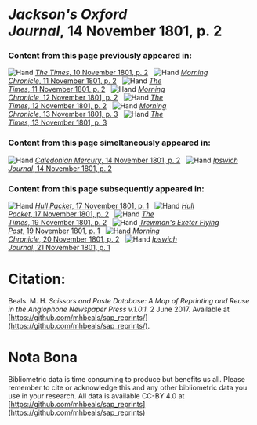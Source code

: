 # *Jackson's Oxford Journal*, 14 November 1801, p. 2  
  
### Content from this page previously appeared in:  
![Hand](http://scissorsandpaste.net/wp-content/uploads/2017/06/smallhandpointer.png) [*The Times*, 10 November 1801, p. 2](https://mhbeals.github.io/sap_html/The-Times/The-Times-10-November-1801-p-2)  
![Hand](http://scissorsandpaste.net/wp-content/uploads/2017/06/smallhandpointer.png) [*Morning Chronicle*, 11 November 1801, p. 2](https://mhbeals.github.io/sap_html/Morning-Chronicle/Morning-Chronicle-11-November-1801-p-2)  
![Hand](http://scissorsandpaste.net/wp-content/uploads/2017/06/smallhandpointer.png) [*The Times*, 11 November 1801, p. 2](https://mhbeals.github.io/sap_html/The-Times/The-Times-11-November-1801-p-2)  
![Hand](http://scissorsandpaste.net/wp-content/uploads/2017/06/smallhandpointer.png) [*Morning Chronicle*, 12 November 1801, p. 2](https://mhbeals.github.io/sap_html/Morning-Chronicle/Morning-Chronicle-12-November-1801-p-2)  
![Hand](http://scissorsandpaste.net/wp-content/uploads/2017/06/smallhandpointer.png) [*The Times*, 12 November 1801, p. 2](https://mhbeals.github.io/sap_html/The-Times/The-Times-12-November-1801-p-2)  
![Hand](http://scissorsandpaste.net/wp-content/uploads/2017/06/smallhandpointer.png) [*Morning Chronicle*, 13 November 1801, p. 3](https://mhbeals.github.io/sap_html/Morning-Chronicle/Morning-Chronicle-13-November-1801-p-3)  
![Hand](http://scissorsandpaste.net/wp-content/uploads/2017/06/smallhandpointer.png) [*The Times*, 13 November 1801, p. 3](https://mhbeals.github.io/sap_html/The-Times/The-Times-13-November-1801-p-3)  
  
### Content from this page simeltaneously appeared in:  
![Hand](http://scissorsandpaste.net/wp-content/uploads/2017/06/smallhandpointer.png) [*Caledonian Mercury*, 14 November 1801, p. 2](https://mhbeals.github.io/sap_html/Caledonian-Mercury/Caledonian-Mercury-14-November-1801-p-2)  
![Hand](http://scissorsandpaste.net/wp-content/uploads/2017/06/smallhandpointer.png) [*Ipswich Journal*, 14 November 1801, p. 2](https://mhbeals.github.io/sap_html/Ipswich-Journal/Ipswich-Journal-14-November-1801-p-2)  
  
### Content from this page subsequently appeared in:  
![Hand](http://scissorsandpaste.net/wp-content/uploads/2017/06/smallhandpointer.png) [*Hull Packet*, 17 November 1801, p. 1](https://mhbeals.github.io/sap_html/Hull-Packet/Hull-Packet-17-November-1801-p-1)  
![Hand](http://scissorsandpaste.net/wp-content/uploads/2017/06/smallhandpointer.png) [*Hull Packet*, 17 November 1801, p. 2](https://mhbeals.github.io/sap_html/Hull-Packet/Hull-Packet-17-November-1801-p-2)  
![Hand](http://scissorsandpaste.net/wp-content/uploads/2017/06/smallhandpointer.png) [*The Times*, 19 November 1801, p. 2](https://mhbeals.github.io/sap_html/The-Times/The-Times-19-November-1801-p-2)  
![Hand](http://scissorsandpaste.net/wp-content/uploads/2017/06/smallhandpointer.png) [*Trewman's Exeter Flying Post*, 19 November 1801, p. 1](https://mhbeals.github.io/sap_html/Trewman's-Exeter-Flying-Post/Trewman's-Exeter-Flying-Post-19-November-1801-p-1)  
![Hand](http://scissorsandpaste.net/wp-content/uploads/2017/06/smallhandpointer.png) [*Morning Chronicle*, 20 November 1801, p. 2](https://mhbeals.github.io/sap_html/Morning-Chronicle/Morning-Chronicle-20-November-1801-p-2)  
![Hand](http://scissorsandpaste.net/wp-content/uploads/2017/06/smallhandpointer.png) [*Ipswich Journal*, 21 November 1801, p. 1](https://mhbeals.github.io/sap_html/Ipswich-Journal/Ipswich-Journal-21-November-1801-p-1)  


# Citation: 

Beals. M. H. *Scissors and Paste Database: A Map of Reprinting and Reuse in the Anglophone Newspaper Press v.1.0.1.* 2 June 2017. Available at [https://github.com/mhbeals/sap_reprints/](https://github.com/mhbeals/sap_reprints/). 

# Nota Bona

Bibliometric data is time consuming to produce but benefits us all. Please remember to cite or acknowledge this and any other bibliometric data you use in your research. All data is available CC-BY 4.0 at [https://github.com/mhbeals/sap_reprints](https://github.com/mhbeals/sap_reprints)